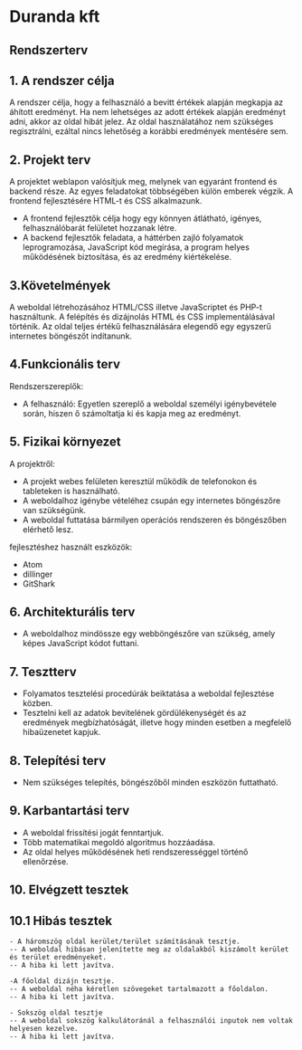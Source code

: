 # Duranda kft
## Rendszerterv

## 1. A rendszer célja
A rendszer célja, hogy a felhasználó a bevitt értékek alapján megkapja az áhított eredményt.
Ha nem lehetséges az adott értékek alapján eredményt adni, akkor az oldal hibát jelez.
Az oldal használatához nem szükséges regisztrálni, ezáltal nincs lehetőség a korábbi eredmények mentésére sem.

## 2. Projekt terv
A projektet weblapon valósítjuk meg, melynek van egyaránt frontend és backend része.
Az egyes feladatokat többségében külön emberek végzik.
A frontend fejlesztésére HTML-t és CSS alkalmazunk.
- A frontend fejlesztők célja hogy egy könnyen átlátható, igényes, felhasználóbarát felületet hozzanak létre.
- A backend fejlesztők feladata, a háttérben zajló folyamatok leprogramozása, JavaScript kód megírása, a program helyes működésének biztosítása, és az eredmény kiértékelése.

## 3.Követelmények
A weboldal létrehozásához HTML/CSS illetve JavaScriptet és PHP-t használtunk.
A felépítés és dizájnolás HTML és CSS implementálásával történik.
Az oldal teljes értékű felhasználására elegendő egy egyszerű internetes böngészőt indítanunk.

## 4.Funkcionális terv
Rendszerszereplők:
- A felhasználó: Egyetlen szereplő a weboldal személyi igénybevétele során, hiszen ő számoltatja ki és kapja meg az eredményt.

## 5. Fizikai környezet
A projektről:
- A projekt webes felületen keresztül működik de telefonokon és tableteken is használható.
- A weboldalhoz igénybe vételéhez csupán egy internetes böngészőre van szükségünk.
- A weboldal futtatása bármilyen operációs rendszeren és böngészőben elérhető lesz.

fejlesztéshez használt eszközök:
- Atom
- dillinger
- GitShark


## 6. Architekturális terv
- A weboldalhoz mindössze egy webböngészőre van szükség, amely képes JavaScript kódot futtani.

## 7. Tesztterv
- Folyamatos tesztelési procedúrák beiktatása a weboldal fejlesztése közben.
- Tesztelni kell az adatok bevitelének gördülékenységét és az eredmények megbízhatóságát, illetve hogy minden esetben a megfelelő hibaüzenetet kapjuk.

## 8. Telepítési terv
- Nem szükséges telepítés, böngészőből minden eszközön futtatható.

## 9. Karbantartási terv
- A weboldal frissítési jogát fenntartjuk.
- Több matematikai megoldó algoritmus hozzáadása.
- Az oldal helyes működésének heti rendszerességgel történő ellenőrzése.

## 10. Elvégzett tesztek
## 10.1 Hibás tesztek
	- A háromszög oldal kerület/terület számításának tesztje.
	-- A weboldal hibásan jelenítette meg az oldalakból kiszámolt kerület és terület eredményeket.
	-- A hiba ki lett javítva.

	-A főoldal dizájn tesztje.
	-- A weboldal néha kéretlen szövegeket tartalmazott a főoldalon.
	-- A hiba ki lett javítva.

	- Sokszög oldal tesztje
	-- A weboldal sokszög kalkulátoránál a felhasználói inputok nem voltak helyesen kezelve.
	-- A hiba ki lett javítva.
